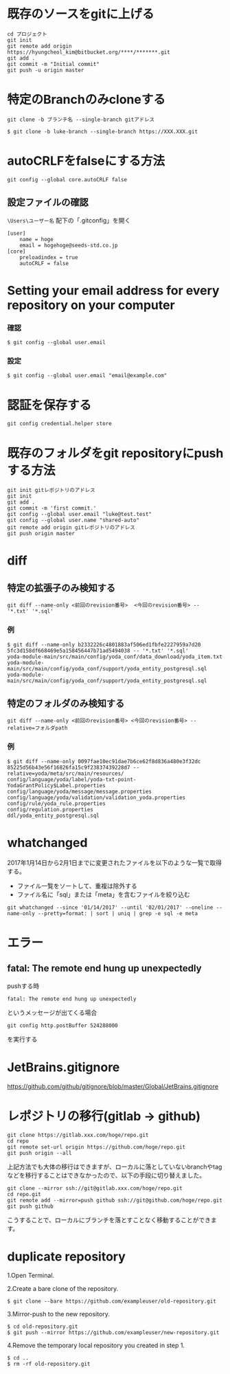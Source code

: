 
# 既存のソースをgitに上げる
```Text
cd プロジェクト
git init
git remote add origin  https://hyungcheol_kim@bitbucket.org/****/*******.git
git add .
git commit -m "Initial commit"
git push -u origin master
```

# 特定のBranchのみcloneする
`git clone -b ブランチ名 --single-branch gitアドレス`
```Shell
$ git clone -b luke-branch --single-branch https://XXX.XXX.git
```

# autoCRLFをfalseにする方法
```Shell
git config --global core.autoCRLF false
```

## 設定ファイルの確認
`\Users\ユーザー名` 配下の「.gitconfig」を開く
```
[user]
    name = hoge
    email = hogehoge@seeds-std.co.jp
[core]
    preloadindex = true
    autoCRLF = false
```


# Setting your email address for every repository on your computer
### 確認
```Text
$ git config --global user.email
```

### 設定
```Text
$ git config --global user.email "email@example.com"
```

# 認証を保存する
```
git config credential.helper store
```

# 既存のフォルダをgit repositoryにpushする方法
```
git init gitレポジトリのアドレス
git init
git add .
git commit -m 'first commit.'
git config --global user.email "luke@test.test"
git config --global user.name "shared-auto"
git remote add origin gitレポジトリのアドレス
git push origin master
```

# diff
## 特定の拡張子のみ検知する
```Text
git diff --name-only <前回のrevision番号>  <今回のrevision番号> -- '*.txt' '*.sql'
```

### 例
```
$ git diff --name-only b2332226c4801883af506ed1fbfe2227959a7d20  5fc3d158df668469e5a158456447b71ad5494038 -- '*.txt' '*.sql'
yoda-module-main/src/main/config/yoda_conf/data_download/yoda_item.txt
yoda-module-main/src/main/config/yoda_conf/support/yoda_entity_postgresql.sql
yoda-module-main/src/main/config/yoda_conf/support/yoda_entity_postgresql.sql
```

## 特定のフォルダのみ検知する
```Text
git diff --name-only <前回のrevision番号> <今回のrevision番号> --relative=フォルダpath
```

### 例
```
$ git diff --name-only 0097fae10ec91dae7b6ce62f8d836a480e3f32dc 85225d56b43e56f16826fa15c9f23837439228d7 --relative=yoda/meta/src/main/resources/
config/language/yoda/label/yoda-txt-point-YodaGrantPolicy$Label.properties
config/language/yoda/message/message.properties
config/language/yoda/validation/validation_yoda.properties
config/rule/yoda_rule.properties
config/regulation.properties
ddl/yoda_entity_postgresql.sql
```

# whatchanged
2017年1月14日から2月1日までに変更されたファイルを以下のような一覧で取得する。
- ファイル一覧をソートして、重複は除外する
- ファイル名に「sql」または「meta」を含むファイルを絞り込む

```Text
git whatchanged --since '01/14/2017' --until '02/01/2017' --oneline --name-only --pretty=format: | sort | uniq | grep -e sql -e meta
```

# エラー
## fatal: The remote end hung up unexpectedly
pushする時
```Text
fatal: The remote end hung up unexpectedly
```
というメッセージが出てくる場合
```Text
git config http.postBuffer 524288000
```
を実行する

# JetBrains.gitignore
https://github.com/github/gitignore/blob/master/Global/JetBrains.gitignore

# レポジトリの移行(gitlab -> github)
```Shell
git clone https://gitlab.xxx.com/hoge/repo.git
cd repo
git remote set-url origin https://github.com/hoge/repo.git
git push origin --all
```

上記方法でも大体の移行はできますが、ローカルに落としていないbranchやtagなどを移行することはできなかったので、以下の手段に切り替えました。
```Shell
git clone --mirror ssh://git@gitlab.xxx.com/hoge/repo.git
cd repo.git
git remote add --mirror=push github ssh://git@github.com/hoge/repo.git
git push github
```
こうすることで、ローカルにブランチを落とすことなく移動することができます。

# duplicate repository
1.Open Terminal.

2.Create a bare clone of the repository.
```Shell
$ git clone --bare https://github.com/exampleuser/old-repository.git
```

3.Mirror-push to the new repository.
```Shell
$ cd old-repository.git
$ git push --mirror https://github.com/exampleuser/new-repository.git
```

4.Remove the temporary local repository you created in step 1.

```Shell
$ cd ..
$ rm -rf old-repository.git
```